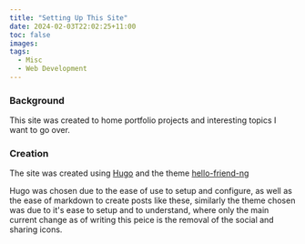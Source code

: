 ```yaml
---
title: "Setting Up This Site"
date: 2024-02-03T22:02:25+11:00
toc: false
images:
tags:
  - Misc
  - Web Development
---
```


### Background
This site was created to home portfolio projects and interesting topics I want to go over. 

### Creation
The site was created using [Hugo](https://gohugo.io/) and the theme [hello-friend-ng](https://themes.gohugo.io/themes/hugo-theme-hello-friend-ng/)

Hugo was chosen due to the ease of use to setup and configure, as well as the ease of markdown to create posts like these, similarly the theme chosen was due to it's ease to setup and to understand, where only the main current change as of writing this peice is the removal of the social and sharing icons.